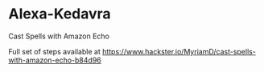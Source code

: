 # Alexa-Kedavra
Cast Spells with Amazon Echo 

Full set of steps available at https://www.hackster.io/MyriamD/cast-spells-with-amazon-echo-b84d96
